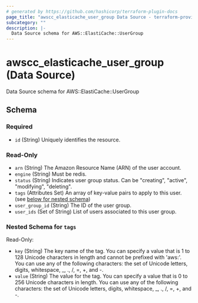 ```yaml
---
# generated by https://github.com/hashicorp/terraform-plugin-docs
page_title: "awscc_elasticache_user_group Data Source - terraform-provider-awscc"
subcategory: ""
description: |-
  Data Source schema for AWS::ElastiCache::UserGroup
---
```


# awscc_elasticache_user_group (Data Source)

Data Source schema for AWS::ElastiCache::UserGroup



<!-- schema generated by tfplugindocs -->
## Schema

### Required

- `id` (String) Uniquely identifies the resource.

### Read-Only

- `arn` (String) The Amazon Resource Name (ARN) of the user account.
- `engine` (String) Must be redis.
- `status` (String) Indicates user group status. Can be "creating", "active", "modifying", "deleting".
- `tags` (Attributes Set) An array of key-value pairs to apply to this user. (see [below for nested schema](#nestedatt--tags))
- `user_group_id` (String) The ID of the user group.
- `user_ids` (Set of String) List of users associated to this user group.

<a id="nestedatt--tags"></a>
### Nested Schema for `tags`

Read-Only:

- `key` (String) The key name of the tag. You can specify a value that is 1 to 128 Unicode characters in length and cannot be prefixed with 'aws:'. You can use any of the following characters: the set of Unicode letters, digits, whitespace, _, ., /, =, +, and -.
- `value` (String) The value for the tag. You can specify a value that is 0 to 256 Unicode characters in length. You can use any of the following characters: the set of Unicode letters, digits, whitespace, _, ., /, =, +, and -.
